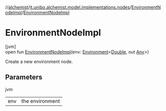 //[alchemist](../../../index.md)/[it.unibo.alchemist.model.implementations.nodes](../index.md)/[EnvironmentNodeImpl](index.md)/[EnvironmentNodeImpl](-environment-node-impl.md)

# EnvironmentNodeImpl

[jvm]\
open fun [EnvironmentNodeImpl](-environment-node-impl.md)(env: [Environment](../../it.unibo.alchemist.model.interfaces/-environment/index.md)<[Double](https://docs.oracle.com/javase/8/docs/api/java/lang/Double.html), out [Any](https://kotlinlang.org/api/latest/jvm/stdlib/kotlin/-any/index.html)>)

Create a new environment node.

## Parameters

jvm

| | |
|---|---|
| env | the environment |

